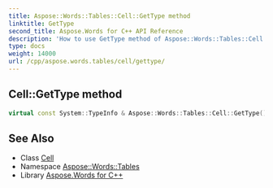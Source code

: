 ```yaml
---
title: Aspose::Words::Tables::Cell::GetType method
linktitle: GetType
second_title: Aspose.Words for C++ API Reference
description: 'How to use GetType method of Aspose::Words::Tables::Cell class in C++.'
type: docs
weight: 14000
url: /cpp/aspose.words.tables/cell/gettype/
---
```

## Cell::GetType method




```cpp
virtual const System::TypeInfo & Aspose::Words::Tables::Cell::GetType() const override
```

## See Also

* Class [Cell](../)
* Namespace [Aspose::Words::Tables](../../)
* Library [Aspose.Words for C++](../../../)
